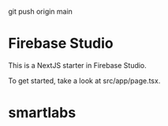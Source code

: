 git push origin main
# Firebase Studio

This is a NextJS starter in Firebase Studio.

To get started, take a look at src/app/page.tsx.
# smartlabs
